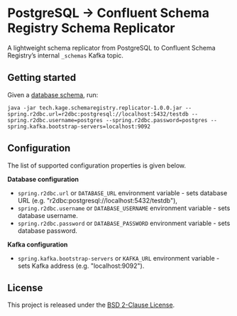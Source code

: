 # PostgreSQL -> Confluent Schema Registry Schema Replicator

A lightweight schema replicator from PostgreSQL to Confluent Schema Registry’s internal `_schemas` Kafka topic.

## Getting started

Given a [database schema](../README.md#getting-started), run:

```
java -jar tech.kage.schemaregistry.replicator-1.0.0.jar --spring.r2dbc.url=r2dbc:postgresql://localhost:5432/testdb --spring.r2dbc.username=postgres --spring.r2dbc.password=postgres --spring.kafka.bootstrap-servers=localhost:9092
```

## Configuration

The list of supported configuration properties is given below.

**Database configuration**

- `spring.r2dbc.url` or `DATABASE_URL` environment variable - sets database URL (e.g. "r2dbc:postgresql://localhost:5432/testdb"),
- `spring.r2dbc.username` or `DATABASE_USERNAME` environment variable - sets database username.
- `spring.r2dbc.password` or `DATABASE_PASSWORD` environment variable - sets database password.

**Kafka configuration**

- `spring.kafka.bootstrap-servers` or `KAFKA_URL` environment variable - sets Kafka address (e.g. "localhost:9092").

## License

This project is released under the [BSD 2-Clause License](LICENSE).
